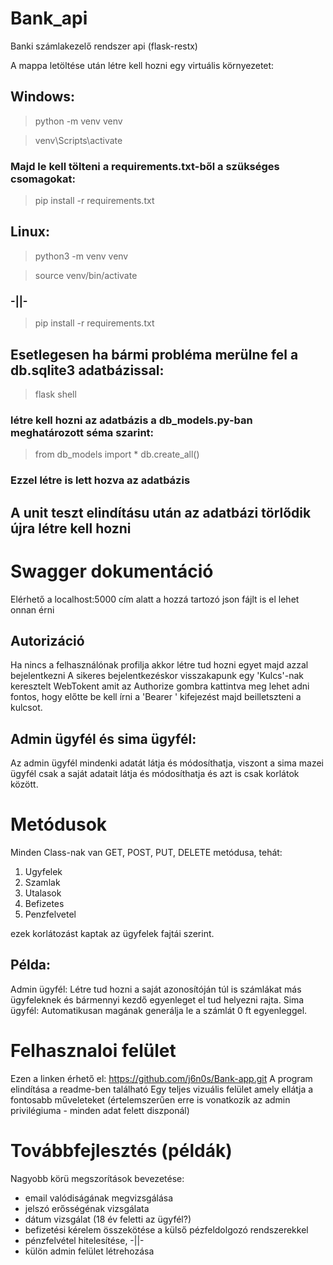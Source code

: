 # Bank_api
Banki számlakezelő rendszer api (flask-restx)

A mappa letöltése után létre kell hozni egy virtuális környezetet:
## Windows:

> python -m venv venv

> venv\Scripts\activate

### Majd le kell tölteni a requirements.txt-ből a szükséges csomagokat:

> pip install -r requirements.txt

## Linux:

> python3 -m venv venv

> source venv/bin/activate

### -||-

> pip install -r requirements.txt

## Esetlegesen ha bármi probléma merülne fel a db.sqlite3 adatbázissal:

> flask shell

### létre kell hozni az adatbázis a db_models.py-ban meghatározott séma szarint:

> from db_models import *
>db.create_all()

### Ezzel létre is lett hozva az adatbázis

## A unit teszt elindításu után az adatbázi törlődik újra létre kell hozni

# Swagger dokumentáció
Elérhető a localhost:5000 cím alatt a hozzá tartozó json fájlt is el lehet onnan érni

## Autorizáció
Ha nincs a felhasználónak profilja akkor létre tud hozni egyet majd azzal bejelentkezni
A sikeres bejelentkezéskor visszakapunk egy 'Kulcs'-nak keresztelt WebTokent amit az Authorize gombra kattintva meg lehet adni fontos, hogy előtte be kell írni a 'Bearer ' kifejezést majd beilletszteni a kulcsot.

## Admin ügyfél és sima ügyfél:
Az admin ügyfél mindenki adatát látja és módosíthatja, viszont a sima mazei ügyfél csak a saját adatait látja és módosíthatja és azt is csak korlátok között.

# Metódusok

Minden Class-nak van GET, POST, PUT, DELETE metódusa, tehát:

1. Ugyfelek
2. Szamlak
3. Utalasok
4. Befizetes
5. Penzfelvetel
   
ezek korlátozást kaptak az ügyfelek fajtái szerint.

## Példa:
Admin ügyfél:
Létre tud hozni a saját azonosítóján túl is számlákat más ügyfeleknek és bármennyi kezdő egyenleget el tud helyezni rajta.
Sima ügyfél:
Automatikusan magának generálja le a számlát 0 ft egyenleggel.

# Felhasznaloi felület
Ezen a linken érhető el: https://github.com/j6n0s/Bank-app.git
A program elindítása a readme-ben található
Egy teljes vizuális felület amely ellátja a fontosabb műveleteket (értelemszerűen erre is vonatkozik az admin privilégiuma - minden adat felett diszponál)

# Továbbfejlesztés (példák)
Nagyobb körü megszorítások bevezetése:
- email valódiságának megvizsgálása
- jelszó erősségénak vizsgálata
- dátum vizsgálat (18 év feletti az ügyfél?)
- befizetési kérelem összekötése a külső pézfeldolgozó rendszerekkel 
- pénzfelvétel hitelesítése, -||-
- külön admin felület létrehozása
